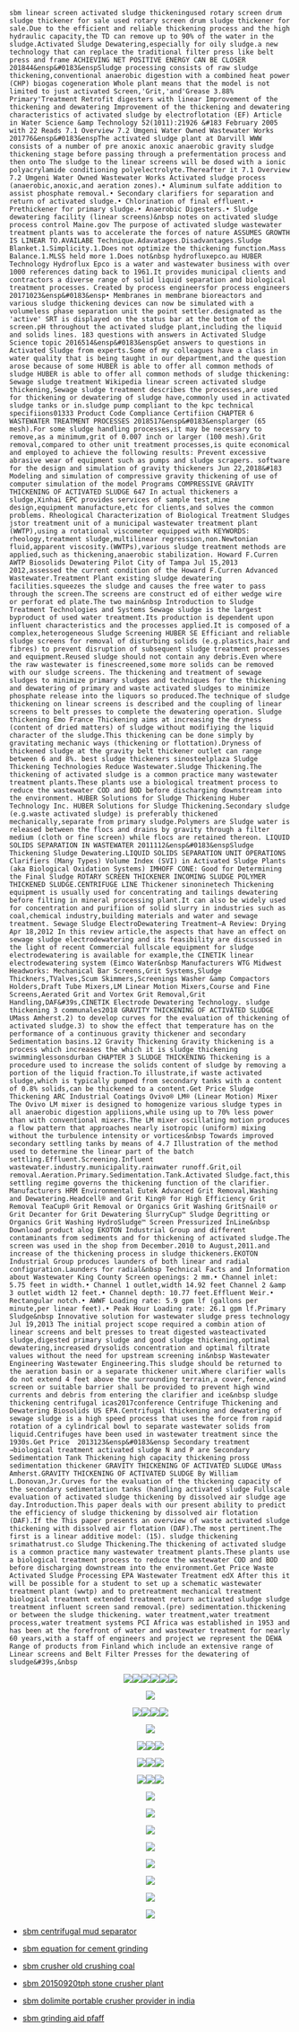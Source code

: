 
```
sbm linear screen activated sludge thickeningused rotary screen drum sludge thickener for sale used rotary screen drum sludge thickener for sale.Due to the efficient and reliable thickening process and the high hydraulic capacity,the TD can remove up to 90% of the water in the sludge.Activated Sludge Dewatering,especially for oily sludge.a new technology that can replace the traditional filter press like belt press and frame ACHIEVING NET POSITIVE ENERGY CAN BE CLOSER 201844&ensp&#0183&enspSludge processing consists of raw sludge thickening,conventional anaerobic digestion with a combined heat power (CHP) biogas cogeneration Whole plant means that the model is not limited to just activated Screen,'Grit,'and'Grease 3.88% Primary'Treatment Retrofit digesters with linear Improvement of the thickening and dewatering Improvement of the thickening and dewatering characteristics of activated sludge by electroflotation (EF) Article in Water Science &amp Technology 52(1011):21926 &#183 February 2005 with 22 Reads 7.1 Overview 7.2 Umgeni Water Owned Wastewater Works 201776&ensp&#0183&enspThe activated sludge plant at Darvill WWW consists of a number of pre anoxic anoxic anaerobic gravity sludge thickening stage before passing through a prefermentation process and then onto The sludge to the linear screens will be dosed with a ionic polyacrylamide conditioning polyelectrolyte.Thereafter it 7.1 Overview 7.2 Umgeni Water Owned Wastewater Works Activated sludge process (anaerobic,anoxic,and aeration zones).• Aluminum sulfate addition to assist phosphate removal.• Secondary clarifiers for separation and return of activated sludge.• Chlorination of final effluent.• Prethickener for primary sludge.• Anaerobic Digesters.• Sludge dewatering facility (linear screens)&nbsp notes on activated sludge process control Maine.gov The purpose of activated sludge wastewater treatment plants was to accelerate the forces of nature ASSUMES GROWTH IS LINEAR TO.AVAILABE Technique.Adavatages.Disadvantages.Sludge Blanket.1.Simplicity.1.Does not optimize the thickening function.Mass Balance.1.MLSS held more 1.Does not&nbsp hydrofluxepco.au HUBER Technology Hydroflux Epco is a water and wastewater business with over 1000 references dating back to 1961.It provides municipal clients and contractors a diverse range of solid liquid separation and biological treatment processes. Created by process engineersfor process engineers 20171023&ensp&#0183&ensp• Membranes in membrane bioreactors and various sludge thickening devices can now be simulated with a volumeless phase separation unit the point settler.designated as the 'active' SRT is displayed on the status bar at the bottom of the screen.pH throughout the activated sludge plant,including the liquid and solids lines. 183 questions with answers in Activated Sludge Science topic 2016514&ensp&#0183&enspGet answers to questions in Activated Sludge from experts.Some of my colleagues have a class in water quality that is being taught in our department,and the question arose because of some HUBER is able to offer all common methods of sludge HUBER is able to offer all common methods of sludge thickening: Sewage sludge treatment Wikipedia linear screen activated sludge thickening,Sewage sludge treatment describes the processes,are used for thickening or dewatering of sludge have,commonly used in activated sludge tanks or in.sludge pump compliant to the kpc technical specifiions01333 Product Code Compliance Certifiion CHAPTER 6 WASTEWATER TREATMENT PROCESSES 2018517&ensp&#0183&ensplarger (65 mesh).For some sludge handling processes,it may be necessary to remove,as a minimum,grit of 0.007 inch or larger (100 mesh).Grit removal,compared to other unit treatment processes,is quite economical and employed to achieve the following results: Prevent excessive abrasive wear of equipment such as pumps and sludge scrapers. software for the design and simulation of gravity thickeners Jun 22,2018&#183 Modeling and simulation of compressive gravity thickening of use of computer simulation of the model Programs COMPRESSIVE GRAVITY THICKENING OF ACTIVATED SLUDGE 647 In actual thickeners a sludge,Xinhai EPC provides services of sample test,mine design,equipment manufacture,etc for clients,and solves the common problems. Rheological Characterization of Biological Treatment Sludges jstor treatment unit of a municipal wastewater treatment plant (WWTP),using a rotational viscometer equipped with KEYWORDS: rheology,treatment sludge,multilinear regression,non.Newtonian fluid,apparent viscosity.(WWTPs),various sludge treatment methods are applied,such as thickening,anaerobic stabilization. Howard F.Curren AWTP Biosolids Dewatering Pilot City of Tampa Jul 15,2013 2012,assessed the current condition of the Howard F.Curren Advanced Wastewater.Treatment Plant existing sludge dewatering facilities.squeezes the sludge and causes the free water to pass through the screen.The screens are construct ed of either wedge wire or perforat ed plate.The two main&nbsp Introduction to Sludge Treatment Technologies and Systems Sewage sludge is the largest byproduct of used water treatment.Its production is dependent upon influent characteristics and the processes applied.It is composed of a complex,heterogeneous Sludge Screening HUBER SE Efficiant and reliable sludge screens for removal of disturbing solids (e.g.plastics,hair and fibres) to prevent disruption of subsequent sludge treatment processes and equipment.Reused sludge should not contain any debris.Even where the raw wastewater is finescreened,some more solids can be removed with our sludge screens. The thickening and treatment of sewage sludges to minimize primary sludges and techniques for the thickening and dewatering of primary and waste activated sludges to minimize phosphate release into the liquors so produced.The technique of sludge thickening on linear screens is described and the coupling of linear screens to belt presses to complete the dewatering operation. Sludge thickening Emo France Thickening aims at increasing the dryness (content of dried matters) of sludge without modifiying the liquid character of the sludge.This thickening can be done simply by gravitating mechanic ways (thickening or flottation).Dryness of thickened sludge at the gravity belt thickener outlet can range between 6 and 8%. best sludge thickeners sinosteelplaza Sludge Thickening Technologies Reduce Wastewater.Sludge Thickening.The thickening of activated sludge is a common practice many wastewater treatment plants.These plants use a biological treatment process to reduce the wastewater COD and BOD before discharging downstream into the environment. HUBER Solutions for Sludge Thickening Huber Technology Inc. HUBER Solutions for Sludge Thickening.Secondary sludge (e.g.waste activated sludge) is preferably thickened mechanically,separate from primary sludge.Polymers are Sludge water is released between the flocs and drains by gravity through a filter medium (cloth or fine screen) while flocs are retained thereon. LIQUID SOLIDS SEPARATION IN WASTEWATER 2011112&ensp&#0183&enspSludge Thickening Sludge Dewatering.LIQUID SOLIDS SEPARATION UNIT OPERATIONS Clarifiers (Many Types) Volume Index (SVI) in Activated Sludge Plants (aka Biological Oxidation Systems) IMHOFF CONE: Good for Determining the Final Sludge ROTARY SCREEN THICKENER INCOMING SLUDGE POLYMER THICKENED SLUDGE.CENTRIFUGE LINE Thickener sinoninetech Thickening equipment is usually used for concentrating and tailings dewatering before filting in mineral processing plant.It can also be widely used for concentration and purifiion of solid slurry in industries such as coal,chemical industry,building materials and water and sewage treatment. Sewage Sludge ElectroDewatering Treatment—A Review: Drying Apr 18,2012 In this review article,the aspects that have an effect on sewage sludge electrodewatering and its feasibility are discussed in the light of recent Commercial fullscale equipment for sludge electrodewatering is available for example,the CINETIK linear electrodewatering system (Eimco Water&nbsp Manufacturers WTG Midwest Headworks: Mechanical Bar Screens,Grit Systems,Sludge Thickners,TValves,Scum Skimmers,Screenings Washer &amp Compactors​ Holders,Draft Tube Mixers,LM Linear Motion Mixers,Course and Fine Screens,Aerated Grit and Vortex Grit Removal,Grit Handling,DAF&#39s,CINETIK Electrode Dewatering Technology​. sludge thickening 3 communales2018 GRAVITY THICKENING OF ACTIVATED SLUDGE UMass Amherst.2) to develop curves for the evaluation of thickening of activated sludge.3) to show the effect that temperature has on the performance of a continuous gravity thickener and secondary Sedimentation basins.12 Gravity Thickening Gravity thickening is a process which increases the which it is sludge thickening swimminglessonsdurban CHAPTER 3 SLUDGE THICKENING Thickening is a procedure used to increase the solids content of sludge by removing a portion of the liquid fraction.To illustrate,if waste activated sludge,which is typically pumped from secondary tanks with a content of 0.8% solids,can be thickened to a content.Get Price Sludge Thickening ARC Industrial Coatings Ovivo® LM® (Linear Motion) Mixer The Ovivo LM mixer is designed to homogenize various sludge types in all anaerobic digestion appliions,while using up to 70% less power than with conventional mixers.The LM mixer oscillating motion produces a flow pattern that approaches nearly isotropic (uniform) mixing without the turbulence intensity or vortices&nbsp Towards improved secondary settling tanks by means of 4.7 Illustration of the method used to determine the linear part of the batch settling.Effluent.Screening.Influent wastewater.industry.municipality.rainwater runoff.Grit,oil removal.Aeration.Primary.Sedimentation.Tank.Activated Sludge.fact,this settling regime governs the thickening function of the clarifier. Manufacturers HRM Environmental Eutek Advanced Grit Removal,Washing and Dewatering.Headcell® and Grit King® for High Efficiency Grit Removal TeaCup® Grit Removal or Organics Grit Washing GritSnail® or Grit Decanter for Grit Dewatering SlurryCup™ Sludge Degritting or Organics Grit Washing HydroSludge™ Screen Pressurized InLine&nbsp Download product alog EKOTON Industrial Group and different contaminants from sediments and for thickening of activated sludge.The screen was used in the shop from December.2010 to August,2011.and increase of the thickening process in sludge thickeners.EKOTON Industrial Group produces launders of both linear and radial configuration.Launders for radial&nbsp Technical Facts and Information about Wastewater King County Screen openings: 2 mm.• Channel inlet: 5.75 feet in width.• Channel 1 outlet,width 14.92 feet Channel 2 &amp 3 outlet width 12 feet.• Channel depth: 10.77 feet.Effluent Weir.• Rectangular notch.• AWWF Loading rate: 5.9 gpm lf (gallons per minute,per linear feet).• Peak Hour Loading rate: 26.1 gpm lf.Primary Sludge&nbsp Innovative solution for wastewater sludge press technology Jul 19,2013 The initial project scope required a combin ation of linear screens and belt presses to treat digested wasteactivated sludge,digested primary sludge and good sludge thickening,optimal dewatering,increased drysolids concentration and optimal filtrate values without the need for upstream screening in&nbsp Wastewater Engineering Wastewater Engineering.This sludge should be returned to the aeration basin or a separate thickener unit.Where clarifier walls do not extend 4 feet above the surrounding terrain,a cover,fence,wind screen or suitable barrier shall be provided to prevent high wind currents and debris from entering the clarifier and ice&nbsp sludge thickening centrifugal icas2017conference Centrifuge Thickening and Dewatering Biosolids US EPA.Centrifugal thickening and dewatering of sewage sludge is a high speed process that uses the force from rapid rotation of a cylindrical bowl to separate wastewater solids from liquid.Centrifuges have been used in wastewater treatment since the 1930s.Get Price  2013123&ensp&#0183&ensp Secondary treatment →biological treatment activated sludge N and P are Secondary Sedimentation Tank Thickening high capacity thickening pross sedimentation thickener GRAVITY THICKENING OF ACTIVATED SLUDGE UMass Amherst.GRAVITY THICKENING OF ACTIVATED SLUDGE By William L.Donovan,Jr.Curves for the evaluation of the thickening capacity of the secondary sedimentation tanks (handling activated sludge Fullscale evaluation of activated sludge thickening by dissolved air sludge age day.Introduction.This paper deals with our present ability to predict the efficiency of sludge thickening by dissolved air flotation (DAF).If the This paper presents an overview of waste activated sludge thickening with dissolved air flotation (DAF).The most pertinent.The first is a linear additive model: (15). sludge thickening srimathatrust.co Sludge Thickening.The thickening of activated sludge is a common practice many wastewater treatment plants.These plants use a biological treatment process to reduce the wastewater COD and BOD before discharging downstream into the environment.Get Price Waste Activated Sludge Processing EPA Wastewater Treatment edX After this it will be possible for a student to set up a schematic wastewater treatment plant (wwtp) and to pretreatment mechanical treatment biological treatment extended treatment return activated sludge sludge treatment influent screen sand removal.(pre) sedimentation.thickening or between the sludge thickening. water treatment,water treatment process,water treatment systems PCI Africa was established in 1953 and has been at the forefront of water and wastewater treatment for nearly 60 years,with a staff of engineers and project we represent the DEWA Range of products from Finland which include an extensive range of Linear screens and Belt Filter Presses for the dewatering of sludge&#39s,&nbsp 
```

<div align="center">
  
<a rel="nofollow" href="https://m.shibang-china.com?f=github&k=sbm+linear+screen+activated+sludge+thickening"><img src="https://static.shibang-china.com/en/l.png"></a><img src="https://static.shibang-china.com/en/hw.png"><a rel="nofollow" href="https://m.shibang-china.com/product/?f=github&k=sbm+linear+screen+activated+sludge+thickening"><img src="https://static.shibang-china.com/en/p.png"></a><a rel="nofollow" href="https://m.shibang-china.com/cases/?f=github&k=sbm+linear+screen+activated+sludge+thickening"><img src="https://static.shibang-china.com/en/c.png"></a><a rel="nofollow" href="https://m.shibang-china.com/news/?f=github&k=sbm+linear+screen+activated+sludge+thickening"><img src="https://static.shibang-china.com/en/n.png"></a><a rel="nofollow" href="https://m.shibang-china.com?f=github&k=sbm+linear+screen+activated+sludge+thickening"><img src="https://static.shibang-china.com/en/m.png"></a>

<a rel="nofollow" href="https://m.shibang-china.com/product/?f=github&k=sbm+linear+screen+activated+sludge+thickening"><img src="https://static.shibang-china.com/en/b.jpg"></a>
  
<a rel="nofollow" href="https://m.shibang-china.com/solution-aggregate.html?f=github&k=sbm+linear+screen+activated+sludge+thickening"><img src="https://static.shibang-china.com/en/a.jpg"></a><a rel="nofollow" href="https://m.shibang-china.com/solution-mine.html?f=github&k=sbm+linear+screen+activated+sludge+thickening"><img src="https://static.shibang-china.com/en/m.jpg"></a><a rel="nofollow" href="https://m.shibang-china.com/solution-mill.html?f=github&k=sbm+linear+screen+activated+sludge+thickening"><img src="https://static.shibang-china.com/en/g.jpg"></a><a rel="nofollow" href="https://m.shibang-china.com/solution-epc.html?f=github&k=sbm+linear+screen+activated+sludge+thickening"><img src="https://static.shibang-china.com/en/e.jpg"></a>

<a rel="nofollow" href="https://m.shibang-china.com/product/?f=github&k=sbm+linear+screen+activated+sludge+thickening"><img src="https://static.shibang-china.com/en/a-p.png"></a>

<a rel="nofollow" href="https://m.shibang-china.com/product/crusher/c6x.html?f=github&k=sbm+linear+screen+activated+sludge+thickening"><img src="https://static.shibang-china.com/en/j.jpg"></a><a rel="nofollow" href="https://m.shibang-china.com/product/crusher/ci5x.html?f=github&k=sbm+linear+screen+activated+sludge+thickening"><img src="https://static.shibang-china.com/en/i.jpg"></a><a rel="nofollow" href="https://m.shibang-china.com/product/crusher/hst.html?f=github&k=sbm+linear+screen+activated+sludge+thickening"><img src="https://static.shibang-china.com/en/c.jpg"></a>

<a rel="nofollow" href="https://m.shibang-china.com/product/mill/mtw.html?f=github&k=sbm+linear+screen+activated+sludge+thickening"><img src="https://static.shibang-china.com/en/mtw.jpg"></a><a rel="nofollow" href="https://m.shibang-china.com/product/mill/scm.html?f=github&k=sbm+linear+screen+activated+sludge+thickening"><img src="https://static.shibang-china.com/en/scm.jpg"></a><a rel="nofollow" href="https://m.shibang-china.com/product/mill/lm.html?f=github&k=sbm+linear+screen+activated+sludge+thickening"><img src="https://static.shibang-china.com/en/lm.jpg"></a>

<a rel="nofollow" href="https://m.shibang-china.com/product/sand/vsi6x.html?f=github&k=sbm+linear+screen+activated+sludge+thickening"><img src="https://static.shibang-china.com/en/6x.jpg"></a><a rel="nofollow" href="https://m.shibang-china.com/product/sand/vu.html?f=github&k=sbm+linear+screen+activated+sludge+thickening"><img src="https://static.shibang-china.com/en/vu.jpg"></a><a rel="nofollow" href="https://m.shibang-china.com/product/mobile/klun.html?f=github&k=sbm+linear+screen+activated+sludge+thickening"><img src="https://static.shibang-china.com/en/k.jpg"></a>

<a rel="nofollow" href="https://m.shibang-china.com/cases/?f=github&k=sbm+linear+screen+activated+sludge+thickening"><img src="https://static.shibang-china.com/en/case.png"></a>

<a rel="nofollow" href="https://m.shibang-china.com/cases/aggregate/202.html?f=github&k=sbm+linear+screen+activated+sludge+thickening"><img src="https://static.shibang-china.com/en/c-1.jpg"></a>

<a rel="nofollow" href="https://m.shibang-china.com/cases/aggregate/203.html?f=github&k=sbm+linear+screen+activated+sludge+thickening"><img src="https://static.shibang-china.com/en/c-2.jpg"></a>

<a rel="nofollow" href="https://m.shibang-china.com/cases/mill/123.html?f=github&k=sbm+linear+screen+activated+sludge+thickening"><img src="https://static.shibang-china.com/en/c-3.jpg"></a>

<a rel="nofollow" href="https://m.shibang-china.com/contact_us.html?f=github&k=sbm+linear+screen+activated+sludge+thickening"><img src="https://static.shibang-china.com/en/contact.png"></a>

<a rel="nofollow" href="https://swt.shibang-china.com/?f=github&k=sbm+linear+screen+activated+sludge+thickening"><img src="https://static.shibang-china.com/en/chat.png"></a>

<a rel="nofollow" href="https://whatsapp.shibangsoft.com/WhatsApp.php?f=github&k=sbm+linear+screen+activated+sludge+thickening"><img src="https://static.shibang-china.com/en/whatsapp.png"></a>

<a rel="nofollow" href="https://m.shibang-china.com/?f=github&k=sbm+linear+screen+activated+sludge+thickening"><img src="https://static.shibang-china.com/en/website.png"></a>

</div>


* [sbm centrifugal mud separator](sbm%20centrifugal%20mud%20separator.md)

* [sbm equation for cement grinding](sbm%20equation%20for%20cement%20grinding.md)

* [sbm crusher old crushing coal](sbm%20crusher%20old%20crushing%20coal.md)

* [sbm 20150920tph stone crusher plant](sbm%2020150920tph%20stone%20crusher%20plant.md)

* [sbm dolimite portable crusher provider in india](sbm%20dolimite%20portable%20crusher%20provider%20in%20india.md)

* [sbm grinding aid pfaff](sbm%20grinding%20aid%20pfaff.md)